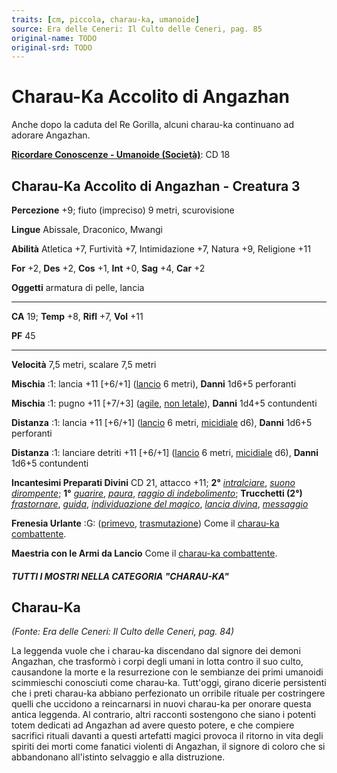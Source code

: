 ```yaml
---
traits: [cm, piccola, charau-ka, umanoide]
source: Era delle Ceneri: Il Culto delle Ceneri, pag. 85
original-name: TODO
original-srd: TODO
---
```


# Charau-Ka Accolito di Angazhan

Anche dopo la caduta del Re Gorilla, alcuni charau-ka continuano ad adorare
Angazhan.

**[Ricordare Conoscenze - Umanoide (Società)](/azioni/ricordare-conoscenze)**:
CD 18

## Charau-Ka Accolito di Angazhan - Creatura 3

**Percezione** +9; fiuto (impreciso) 9 metri, scurovisione

**Lingue** Abissale, Draconico, Mwangi

**Abilità** Atletica +7, Furtività +7, Intimidazione +7, Natura +9, Religione
+11

**For** +2, **Des** +2, **Cos** +1, **Int** +0, **Sag** +4, **Car** +2

**Oggetti** armatura di pelle, lancia

---

**CA** 19; **Temp** +8, **Rifl** +7, **Vol** +11

**PF** 45

---

**Velocità** 7,5 metri, scalare 7,5 metri

**Mischia** :1: lancia +11 \[+6/+1] ([lancio](/tratti/lancio) 6 metri),
**Danni** 1d6+5 perforanti

**Mischia** :1: pugno +11 \[+7/+3] ([agile](/tratti/agile),
[non letale](/tratti/non-letale)), **Danni** 1d4+5 contundenti

**Distanza** :1: lancia +11 \[+6/+1] ([lancio](/tratti/lancio) 6 metri,
[micidiale](/tratti/micidiale) d6), **Danni** 1d6+5 perforanti

**Distanza** :1: lanciare detriti +11 \[+6/+1] ([lancio](/tratti/lancio) 6
metri, [micidiale](/tratti/micidiale) d6), **Danni** 1d6+5 contundenti

**Incantesimi Preparati Divini** CD 21, attacco +11; **2°**
_[intralciare](/incantesimi/intralciare)_,
_[suono dirompente](/incantesimi/suono-dirompente)_; **1°**
_[guarire](/incantesimi/guarire)_, _[paura](/incantesimi/paura)_,
_[raggio di indebolimento](/incantesimi/raggio-di-indebolimento)_; **Trucchetti
(2°)** _[frastornare](/incantesimi/frastornare)_, _[guida](/incantesimi/guida)_,
_[individuazione del magico](/incantesimi/individuazione-del-magico)_,
_[lancia divina](/incantesimi/lancia-divina)_,
_[messaggio](/incantesimi/messaggio)_

**Frenesia Urlante** :G: ([primevo](/tratti/primevo),
[trasmutazione](/tratti/trasmutazione)) Come il
[charau-ka combattente](/creature/charau-ka-combattente).

**Maestria con le Armi da Lancio** Come il
[charau-ka combattente](/creature/charau-ka-combattente).

##### TUTTI I MOSTRI NELLA CATEGORIA "CHARAU-KA"

## **Charau-Ka**

_(Fonte: Era delle Ceneri: Il Culto delle Ceneri, pag. 84)_

La leggenda vuole che i charau-ka discendano dal signore dei demoni Angazhan,
che trasformò i corpi degli umani in lotta contro il suo culto, causandone la
morte e la resurrezione con le sembianze dei primi umanoidi scimmieschi
conosciuti come charau-ka. Tutt'oggi, girano dicerie persistenti che i preti
charau-ka abbiano perfezionato un orribile rituale per costringere quelli che
uccidono a reincarnarsi in nuovi charau-ka per onorare questa antica leggenda.
Al contrario, altri racconti sostengono che siano i potenti totem dedicati ad
Angazhan ad avere questo potere, e che compiere sacrifici rituali davanti a
questi artefatti magici provoca il ritorno in vita degli spiriti dei morti come
fanatici violenti di Angazhan, il signore di coloro che si abbandonano
all'istinto selvaggio e alla distruzione.
